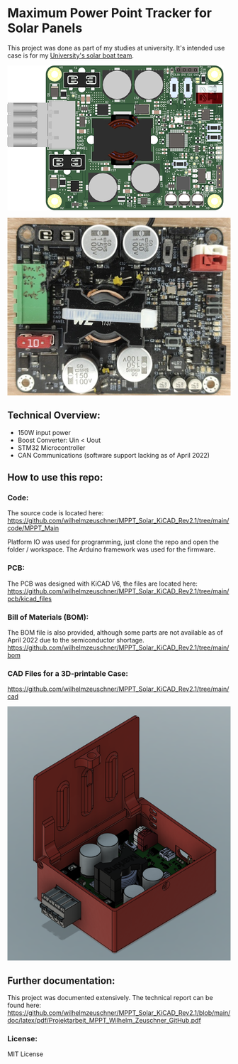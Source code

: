 # Maximum Power Point Tracker for Solar Panels

This project was done as part of my studies at university. It's intended use case is for my [University's solar boat team](https://www.hs-emden-leer.de/studierende/fachbereiche/technik/projekte/solarboot).

![render](https://github.com/wilhelmzeuschner/MPPT_Solar_KiCAD_Rev2.1/raw/main/doc/files%20for%20GitHub%20doc/img/pcb_render_top.png "3D Render")

![photo](https://github.com/wilhelmzeuschner/MPPT_Solar_KiCAD_Rev2.1/raw/main/doc/files%20for%20GitHub%20doc/img/mppt-image.png "Photo of the PCB")

## Technical Overview:

- 150W input power
- Boost Converter: Uin < Uout
- STM32 Microcontroller
- CAN Communications (software support lacking as of April 2022)


## How to use this repo:

### Code:
The source code is located here: https://github.com/wilhelmzeuschner/MPPT_Solar_KiCAD_Rev2.1/tree/main/code/MPPT_Main

Platform IO was used for programming, just clone the repo and open the folder / workspace. The Arduino framework was used for the firmware.

### PCB:
The PCB was designed with KiCAD V6, the files are located here: https://github.com/wilhelmzeuschner/MPPT_Solar_KiCAD_Rev2.1/tree/main/pcb/kicad_files

### Bill of Materials (BOM):
The BOM file is also provided, although some parts are not available as of April 2022 due to the semiconductor shortage.
https://github.com/wilhelmzeuschner/MPPT_Solar_KiCAD_Rev2.1/tree/main/bom

### CAD Files for a 3D-printable Case:
https://github.com/wilhelmzeuschner/MPPT_Solar_KiCAD_Rev2.1/tree/main/cad

![photo](https://github.com/wilhelmzeuschner/MPPT_Solar_KiCAD_Rev2.1/raw/main/cad/case_fusion.png "Case")



## Further documentation:

This project was documented extensively. The technical report can be found here:
https://github.com/wilhelmzeuschner/MPPT_Solar_KiCAD_Rev2.1/blob/main/doc/latex/pdf/Projektarbeit_MPPT_Wilhelm_Zeuschner_GitHub.pdf

### License:

MIT License
